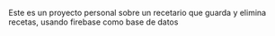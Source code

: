 Este es un proyecto personal sobre un recetario que guarda y elimina recetas, usando firebase como base de datos 
